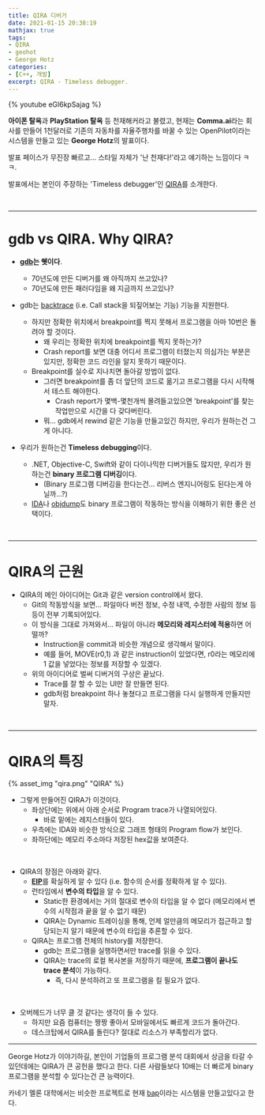 ```yaml
---
title: QIRA 디버거
date: 2021-01-15 20:38:19
mathjax: true
tags: 
- QIRA
- geohot
- George Hotz
categories: 
- [C++, 개발]
excerpt: QIRA - Timeless debugger.
---
```


{% youtube eGl6kpSajag %}

**아이폰 탈옥**과 **PlayStation 탈옥** 등 천재해커라고 불렸고, 현재는 **Comma.ai**라는 회사를 만들어 1천달러로 기존의 자동차를 자율주행차를 바꿀 수 있는 OpenPilot이라는 시스템을 만들고 있는 **George Hotz**의 발표이다.

발표 페이스가 무진장 빠르고... 스타일 자체가 '난 천재다!'라고 얘기하는 느낌이다 ㅋㅋ.

발표에서는 본인이 주장하는 'Timeless debugger'인 [QIRA](https://github.com/geohot/qira)를 소개한다.

<br>

---

# gdb vs QIRA. Why QIRA?

- [**gdb**](https://www.gnu.org/s/gdb/)**는 쒯이다**.
  - 70년도에 만든 디버거를 왜 아직까지 쓰고있나?
  - 70년도에 만든 패러다임을 왜 지금까지 쓰고있나?

- gdb는 [backtrace](https://linux.die.net/man/3/backtrace) (i.e. Call stack을 되짚어보는 기능) 기능을 지원한다.
  - 하지만 정확한 위치에서 breakpoint를 찍지 못해서 프로그램을 아마 10번은 돌려야 할 것이다.
    - 왜 우리는 정확한 위치에 breakpoint를 찍지 못하는가? 
    - Crash report를 보면 대충 어디서 프로그램이 터졌는지 의심가는 부분은 있지만, 정확한 코드 라인을 알지 못하기 때문이다.
  - Breakpoint를 실수로 지나치면 돌아갈 방법이 없다.
    - 그러면 breakpoint를 좀 더 앞단의 코드로 옮기고 프로그램을 다시 시작해서 테스트 해야한다.
      - Crash report가 몇백-몇천개씩 몰려들고있으면 'breakpoint'를 찾는 작업만으로 시간을 다 갖다버린다.
    - 뭐... gdb에서 rewind 같은 기능을 만들고있긴 하지만, 우리가 원하는건 그게 아니다.

- 우리가 원하는건 **Timeless debugging**이다.
  - .NET, Objective-C, Swift와 같이 다이나믹한 디버거들도 많지만, 우리가 원하는건 **binary 프로그램 디버깅**이다.
    - (Binary 프로그램 디버깅을 한다는건... 리버스 엔지니어링도 된다는게 아닐까...?)
  - [IDA](https://en.wikipedia.org/wiki/Interactive_Disassembler)나 [objdump](https://ko.wikipedia.org/wiki/Objdump)도 binary 프로그램이 작동하는 방식을 이해하기 위한 좋은 선택이다.

<br>

---

# QIRA의 근원

- QIRA의 메인 아이디어는 Git과 같은 version control에서 왔다.
  - Git의 작동방식을 보면... 파일마다 버전 정보, 수정 내역, 수정한 사람의 정보 등등이 전부 기록되어있다.
  - 이 방식을 그대로 가져와서... 파일이 아니라 **메모리와 레지스터에 적용**하면 어떨까? 
    - Instruction을 commit과 비슷한 개념으로 생각해서 말이다.
    - 예를 들어, MOVE(r0,1) 과 같은 instruction이 있었다면, r0라는 메모리에 1 값을 넣었다는 정보를 저장할 수 있겠다.
  - 위의 아이디어로 벌써 디버거의 구상은 끝났다.
    - Trace를 잘 할 수 있는 UI만 잘 만들면 된다.
    - gdb처럼 breakpoint 하나 놓쳤다고 프로그램을 다시 실행하게 만들지만 말자.

<br>

---

# QIRA의 특징

{% asset_img "qira.png" "QIRA" %}

- 그렇게 만들어진 QIRA가 이것이다.
  - 좌상단에는 위에서 아래 순서로 Program trace가 나열되어있다.
    - 바로 밑에는 레지스터들이 있다.
  - 우측에는 IDA와 비슷한 방식으로 그래프 형태의 Program flow가 보인다.
  - 좌하단에는 메모리 주소마다 저장된 hex값을 보여준다.

<br>

- QIRA의 장점은 아래와 같다.
  - [**EIP**](https://security.stackexchange.com/questions/129499/what-does-eip-stand-for)를 확실하게 알 수 있다 (i.e. 함수의 순서를 정확하게 알 수 있다).
  - 런타임에서 **변수의 타입**을 알 수 있다.
    - Static한 환경에서는 거의 절대로 변수의 타입을 알 수 없다 (메모리에서 변수의 시작점과 끝을 알 수 없기 때문)
    - QIRA는 Dynamic 트레이싱을 통해, 언제 얼만큼의 메모리가 접근하고 할당되는지 알기 때문에 변수의 타입을 추론할 수 있다.
  - QIRA는 프로그램 전체의 history를 저장한다.
    - gdb는 프로그램을 실행하면서만 trace를 읽을 수 있다.
    - QIRA는 trace의 로컬 복사본을 저장하기 때문에, **프로그램이 끝나도 trace 분석**이 가능하다.
      - 즉, 다시 분석하려고 또 프로그램을 킬 필요가 없다.

<br>

- 오버헤드가 너무 클 것 같다는 생각이 들 수 있다.
  - 하지만 요즘 컴퓨터는 짱짱 좋아서 모바일에서도 빠르게 코드가 돌아간다.
  - 데스크탑에서 QIRA를 돌린다? 절대로 리소스가 부족할리가 없다.

---

George Hotz가 이야기하길, 본인이 기업들의 프로그램 분석 대회에서 상금을 타갈 수 있던데에는 QIRA가 큰 공헌을 했다고 한다.
다른 사람들보다 10배는 더 빠르게 binary 프로그램을 분석할 수 있다는건 큰 능력이다.

카네기 멜론 대학에서는 비슷한 프로젝트로 현재 [bap](https://github.com/BinaryAnalysisPlatform/bap)이라는 시스템을 만들고있다고 한다.